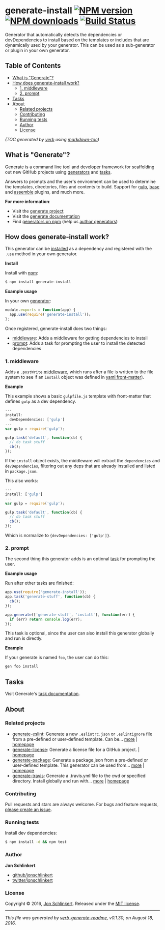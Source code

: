 # generate-install [![NPM version](https://img.shields.io/npm/v/generate-install.svg?style=flat)](https://www.npmjs.com/package/generate-install) [![NPM downloads](https://img.shields.io/npm/dm/generate-install.svg?style=flat)](https://npmjs.org/package/generate-install) [![Build Status](https://img.shields.io/travis/generate/generate-install.svg?style=flat)](https://travis-ci.org/generate/generate-install)

Generator that automatically detects the dependencies or devDependencies to install based on the templates or includes that are dynamically used by your generator. This can be used as a sub-generator or plugin in your own generator.

## Table of Contents

- [What is "Generate"?](#what-is-generate)
- [How does generate-install work?](#how-does-generate-install-work)
  * [1. middleware](#1-middleware)
  * [2. prompt](#2-prompt)
- [Tasks](#tasks)
- [About](#about)
  * [Related projects](#related-projects)
  * [Contributing](#contributing)
  * [Running tests](#running-tests)
  * [Author](#author)
  * [License](#license)

_(TOC generated by [verb](https://github.com/verbose/verb) using [markdown-toc](https://github.com/jonschlinkert/markdown-toc))_

## What is "Generate"?

Generate is a command line tool and developer framework for scaffolding out new GitHub projects using [generators](https://github.com/generate/generate/blob/master/docs/generators.md) and [tasks](https://github.com/generate/generate/blob/master/docs/tasks.md).

Answers to prompts and the user's environment can be used to determine the templates, directories, files and contents to build. Support for [gulp](http://gulpjs.com), [base](https://github.com/node-base/base) and [assemble](https://github.com/assemble/assemble) plugins, and much more.

**For more information**:

* Visit the [generate project](https://github.com/generate/generate/)
* Visit the [generate documentation](https://github.com/generate/generate/blob/master/docs/)
* Find [generators on npm](https://www.npmjs.com/browse/keyword/generate-generator) (help us [author generators](https://github.com/generate/generate/blob/master/docs/micro-generators.md))

## How does generate-install work?

This generator can be [installed](#install) as a dependency and registered with the `.use` method in your own generator.

**Install**

Install with [npm](https://www.npmjs.com/):

```sh
$ npm install generate-install
```

**Example usage**

In your own [generator](https://github.com/generate/generate/blob/master/docs/generators.md):

```js
module.exports = function(app) {
  app.use(require('generate-install'));
};
```

Once registered, generate-install does two things:

* [middleware](#middleware): Adds a middleware for getting dependencies to install
* [prompt](#prompt): Adds a task for prompting the user to install the detected dependencies

### 1. middleware

Adds a `.postWrite` [middleware](https://github.com/generate/generate/blob/master/docs/middleware.md), which runs after a file is written to the file system to see if an `install` object was defined in [yaml front-matter](https://github.com/generate/generate/blob/master/docs/front-matter.md)).

**Example**

This example shows a basic `gulpfile.js` template with front-matter that defines `gulp` as a dev dependency.

```js
---
install:
  devDependencies: ['gulp']
---
var gulp = require('gulp');

gulp.task('default', function(cb) {
  // do task stuff
  cb();
});
```

If the `install` object exists, the middleware will extract the `dependencies` and `devDependencies`, filtering out any deps that are already installed and listed in `package.json`.

This also works:

```js
---
install: ['gulp']
---
var gulp = require('gulp');

gulp.task('default', function(cb) {
  // do task stuff
  cb();
});
```

Which is normalize to `{devDependencies: ['gulp']}`.

### 2. prompt

The second thing this generator adds is an optional [task](#tasks) for prompting the user.

**Example usage**

Run after other tasks are finished:

```js
app.use(require('generate-install'));
app.task('generate-stuff', function(cb) {
  cb();
});

app.generate(['generate-stuff', 'install'], function(err) {
  if (err) return console.log(err);
});
```

This task is optional, since the user can also install this generator globally and run is directly.

**Example**

If your generate is named `foo`, the user can do this:

```sh
gen foo install
```

## Tasks

Visit Generate's [task documentation](https://github.com/generate/generate/blob/master/docs/tasks.md).

## About

### Related projects

* [generate-eslint](https://www.npmjs.com/package/generate-eslint): Generate a new `.eslintrc.json` or `.eslintignore` file from a pre-defined or user-defined template. Can be… [more](https://github.com/generate/generate-eslint) | [homepage](https://github.com/generate/generate-eslint "Generate a new `.eslintrc.json` or `.eslintignore` file from a pre-defined or user-defined template. Can be used from the command line when installed globally, or as a plugin in your own generator.")
* [generate-license](https://www.npmjs.com/package/generate-license): Generate a license file for a GitHub project. | [homepage](https://github.com/generate/generate-license "Generate a license file for a GitHub project.")
* [generate-package](https://www.npmjs.com/package/generate-package): Generate a package.json from a pre-defined or user-defined template. This generator can be used from… [more](https://github.com/generate/generate-package) | [homepage](https://github.com/generate/generate-package "Generate a package.json from a pre-defined or user-defined template. This generator can be used from the command line when globally installed, or as a plugin or sub-generator in your own generator.")
* [generate-travis](https://www.npmjs.com/package/generate-travis): Generate a .travis.yml file to the cwd or specified directory. Install globally and run with… [more](https://github.com/generate/generate-travis) | [homepage](https://github.com/generate/generate-travis "Generate a .travis.yml file to the cwd or specified directory. Install globally and run with generate's CLI, or use as a component in your own generator.")

### Contributing

Pull requests and stars are always welcome. For bugs and feature requests, [please create an issue](../../issues/new).

### Running tests

Install dev dependencies:

```sh
$ npm install -d && npm test
```

### Author

**Jon Schlinkert**

* [github/jonschlinkert](https://github.com/jonschlinkert)
* [twitter/jonschlinkert](http://twitter.com/jonschlinkert)

### License

Copyright © 2016, [Jon Schlinkert](https://github.com/jonschlinkert).
Released under the [MIT license](https://github.com/generate/generate-install/blob/master/LICENSE).

***

_This file was generated by [verb-generate-readme](https://github.com/verbose/verb-generate-readme), v0.1.30, on August 18, 2016._